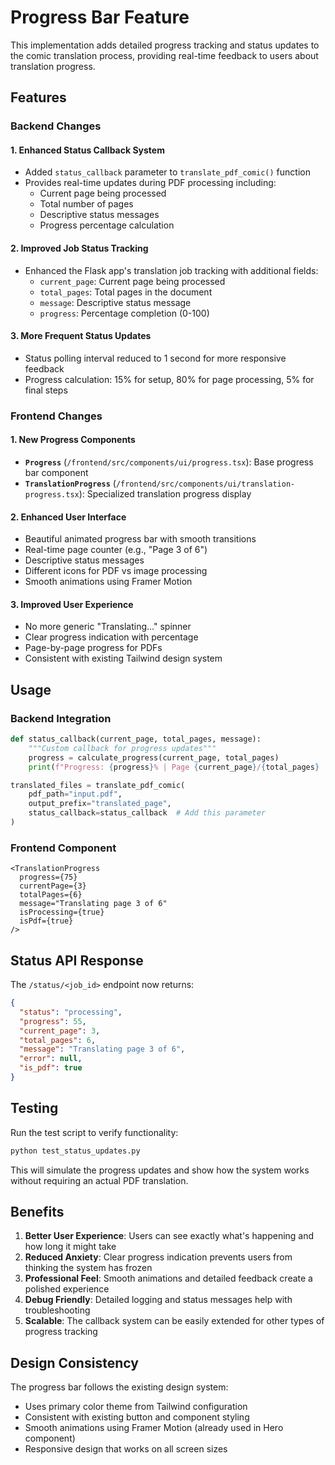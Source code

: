 # Progress Bar Feature

This implementation adds detailed progress tracking and status updates to the comic translation process, providing real-time feedback to users about translation progress.

## Features

### Backend Changes

#### 1. Enhanced Status Callback System
- Added `status_callback` parameter to `translate_pdf_comic()` function
- Provides real-time updates during PDF processing including:
  - Current page being processed
  - Total number of pages
  - Descriptive status messages
  - Progress percentage calculation

#### 2. Improved Job Status Tracking
- Enhanced the Flask app's translation job tracking with additional fields:
  - `current_page`: Current page being processed
  - `total_pages`: Total pages in the document
  - `message`: Descriptive status message
  - `progress`: Percentage completion (0-100)

#### 3. More Frequent Status Updates
- Status polling interval reduced to 1 second for more responsive feedback
- Progress calculation: 15% for setup, 80% for page processing, 5% for final steps

### Frontend Changes

#### 1. New Progress Components
- **`Progress`** (`/frontend/src/components/ui/progress.tsx`): Base progress bar component
- **`TranslationProgress`** (`/frontend/src/components/ui/translation-progress.tsx`): Specialized translation progress display

#### 2. Enhanced User Interface
- Beautiful animated progress bar with smooth transitions
- Real-time page counter (e.g., "Page 3 of 6")
- Descriptive status messages
- Different icons for PDF vs image processing
- Smooth animations using Framer Motion

#### 3. Improved User Experience
- No more generic "Translating..." spinner
- Clear progress indication with percentage
- Page-by-page progress for PDFs
- Consistent with existing Tailwind design system

## Usage

### Backend Integration
```python
def status_callback(current_page, total_pages, message):
    """Custom callback for progress updates"""
    progress = calculate_progress(current_page, total_pages)
    print(f"Progress: {progress}% | Page {current_page}/{total_pages} | {message}")

translated_files = translate_pdf_comic(
    pdf_path="input.pdf",
    output_prefix="translated_page",
    status_callback=status_callback  # Add this parameter
)
```

### Frontend Component
```tsx
<TranslationProgress
  progress={75}
  currentPage={3}
  totalPages={6}
  message="Translating page 3 of 6"
  isProcessing={true}
  isPdf={true}
/>
```

## Status API Response

The `/status/<job_id>` endpoint now returns:
```json
{
  "status": "processing",
  "progress": 55,
  "current_page": 3,
  "total_pages": 6,
  "message": "Translating page 3 of 6",
  "error": null,
  "is_pdf": true
}
```

## Testing

Run the test script to verify functionality:
```bash
python test_status_updates.py
```

This will simulate the progress updates and show how the system works without requiring an actual PDF translation.

## Benefits

1. **Better User Experience**: Users can see exactly what's happening and how long it might take
2. **Reduced Anxiety**: Clear progress indication prevents users from thinking the system has frozen
3. **Professional Feel**: Smooth animations and detailed feedback create a polished experience
4. **Debug Friendly**: Detailed logging and status messages help with troubleshooting
5. **Scalable**: The callback system can be easily extended for other types of progress tracking

## Design Consistency

The progress bar follows the existing design system:
- Uses primary color theme from Tailwind configuration
- Consistent with existing button and component styling
- Smooth animations using Framer Motion (already used in Hero component)
- Responsive design that works on all screen sizes 